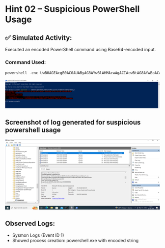 # Hint 02 – Suspicious PowerShell Usage

## ✅ Simulated Activity:
Executed an encoded PowerShell command using Base64-encoded input.

### Command Used:
```powershell
powershell -enc UwB0AGEAcgB0AC0AUAByAG8AYwBlAHMAcwAgACIAcwBtAG8AYwBoAC4AZQB4AGUAIgA=
```
![suspisious powershell usage](https://github.com/alj-v/cyber-intern-phase-1/blob/main/screenshots/hint02_suspicious_powershell_usage.png)

## Screenshot of log generated for suspicious powershell usage
![suspicious powershell usage logs](https://github.com/alj-v/cyber-intern-phase-1/blob/main/screenshots/hint02_suspicious_powershell_usage_log.png)

## Observed Logs:
- Sysmon Logs (Event ID 1)
- Showed process creation: powershell.exe with encoded string
